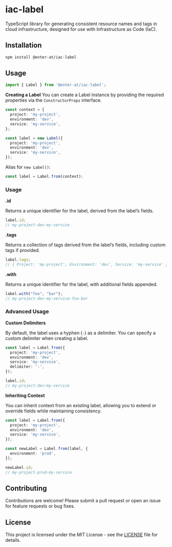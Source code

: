 # iac-label
TypeScript library for generating consistent resource names and tags in cloud infrastructure, designed for use with Infrastructure as Code (IaC).

## Installation
```bash
npm install @enter-at/iac-label
```

## Usage
```typescript
import { Label } from '@enter-at/iac-label';
```

**Creating a Label**
You can create a Label instance by providing the required properties via the `ConstructorProps` interface.

```typescript
const context = {
  project: 'my-project',
  environment: 'dev',
  service: 'my-service',
};

const label = new Label({
  project: 'my-project',
  environment: 'dev',
  service: 'my-service',
});
```

Alias for `new Label()`:
```typescript
const label = Label.from(context);
```

### Usage
**.id**

Returns a unique identifier for the label, derived from the label’s fields.
```typescript
label.id;
// my-project-dev-my-service
```

**.tags**

Returns a collection of tags derived from the label’s fields, including custom tags if provided.
```typescript
label.tags;
// { Project: 'my-project', Environment: 'dev', Service: 'my-service' }
```

**.with**

Returns a unique identifier for the label, with additional fields appended.
```typescript
label.with("foo", "bar");
// my-project-dev-my-service-foo-bar
```

### Advanced Usage
**Custom Delimiters**

By default, the label uses a hyphen (`-`) as a delimiter.
You can specify a custom delimiter when creating a label.
```typescript
const label = Label.from({
  project: 'my-project',
  environment: 'dev',
  service: 'my-service',
  delimiter: ':',
});

label.id;
// my-project:dev:my-service
```

**Inheriting Context**

You can inherit context from an existing label, allowing you to extend or override fields while maintaining consistency.
```typescript
const label = Label.from({
  project: 'my-project',
  environment: 'dev',
  service: 'my-service',
});

const newLabel = Label.from(label, {
  environment: 'prod',
});

newLabel.id;
// my-project-prod-my-service
```

## Contributing
Contributions are welcome! Please submit a pull request or open an issue for feature requests or bug fixes.

## License
This project is licensed under the MIT License - see the [LICENSE](LICENSE) file for details.

